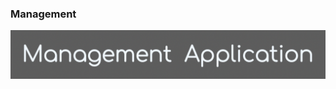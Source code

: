 ### Management

<img src=https://raw.githubusercontent.com/yhuj79/Management/master/INFO/thumnail1.PNG width=700>

<!-- #### :ballot_box_with_check: <a target="_blank" rel="noopener noreferrer" href=" ">GitHub Page Link</a> -->